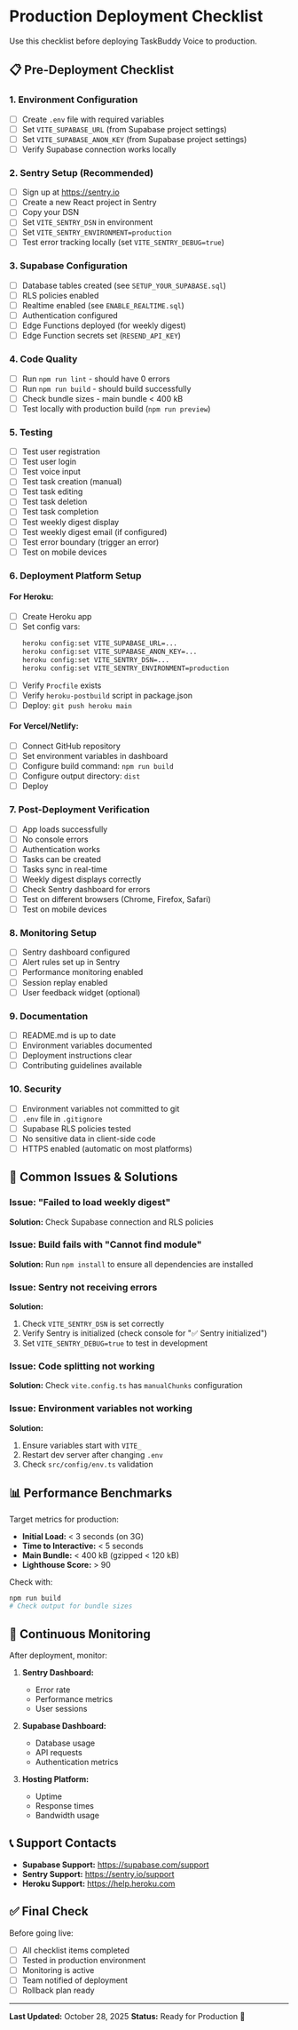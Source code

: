 # Production Deployment Checklist

Use this checklist before deploying TaskBuddy Voice to production.

## 📋 Pre-Deployment Checklist

### 1. Environment Configuration
- [ ] Create `.env` file with required variables
- [ ] Set `VITE_SUPABASE_URL` (from Supabase project settings)
- [ ] Set `VITE_SUPABASE_ANON_KEY` (from Supabase project settings)
- [ ] Verify Supabase connection works locally

### 2. Sentry Setup (Recommended)
- [ ] Sign up at https://sentry.io
- [ ] Create a new React project in Sentry
- [ ] Copy your DSN
- [ ] Set `VITE_SENTRY_DSN` in environment
- [ ] Set `VITE_SENTRY_ENVIRONMENT=production`
- [ ] Test error tracking locally (set `VITE_SENTRY_DEBUG=true`)

### 3. Supabase Configuration
- [ ] Database tables created (see `SETUP_YOUR_SUPABASE.sql`)
- [ ] RLS policies enabled
- [ ] Realtime enabled (see `ENABLE_REALTIME.sql`)
- [ ] Authentication configured
- [ ] Edge Functions deployed (for weekly digest)
- [ ] Edge Function secrets set (`RESEND_API_KEY`)

### 4. Code Quality
- [ ] Run `npm run lint` - should have 0 errors
- [ ] Run `npm run build` - should build successfully
- [ ] Check bundle sizes - main bundle < 400 kB
- [ ] Test locally with production build (`npm run preview`)

### 5. Testing
- [ ] Test user registration
- [ ] Test user login
- [ ] Test voice input
- [ ] Test task creation (manual)
- [ ] Test task editing
- [ ] Test task deletion
- [ ] Test task completion
- [ ] Test weekly digest display
- [ ] Test weekly digest email (if configured)
- [ ] Test error boundary (trigger an error)
- [ ] Test on mobile devices

### 6. Deployment Platform Setup

#### For Heroku:
- [ ] Create Heroku app
- [ ] Set config vars:
  ```bash
  heroku config:set VITE_SUPABASE_URL=...
  heroku config:set VITE_SUPABASE_ANON_KEY=...
  heroku config:set VITE_SENTRY_DSN=...
  heroku config:set VITE_SENTRY_ENVIRONMENT=production
  ```
- [ ] Verify `Procfile` exists
- [ ] Verify `heroku-postbuild` script in package.json
- [ ] Deploy: `git push heroku main`

#### For Vercel/Netlify:
- [ ] Connect GitHub repository
- [ ] Set environment variables in dashboard
- [ ] Configure build command: `npm run build`
- [ ] Configure output directory: `dist`
- [ ] Deploy

### 7. Post-Deployment Verification
- [ ] App loads successfully
- [ ] No console errors
- [ ] Authentication works
- [ ] Tasks can be created
- [ ] Tasks sync in real-time
- [ ] Weekly digest displays correctly
- [ ] Check Sentry dashboard for errors
- [ ] Test on different browsers (Chrome, Firefox, Safari)
- [ ] Test on mobile devices

### 8. Monitoring Setup
- [ ] Sentry dashboard configured
- [ ] Alert rules set up in Sentry
- [ ] Performance monitoring enabled
- [ ] Session replay enabled
- [ ] User feedback widget (optional)

### 9. Documentation
- [ ] README.md is up to date
- [ ] Environment variables documented
- [ ] Deployment instructions clear
- [ ] Contributing guidelines available

### 10. Security
- [ ] Environment variables not committed to git
- [ ] `.env` file in `.gitignore`
- [ ] Supabase RLS policies tested
- [ ] No sensitive data in client-side code
- [ ] HTTPS enabled (automatic on most platforms)

## 🚨 Common Issues & Solutions

### Issue: "Failed to load weekly digest"
**Solution:** Check Supabase connection and RLS policies

### Issue: Build fails with "Cannot find module"
**Solution:** Run `npm install` to ensure all dependencies are installed

### Issue: Sentry not receiving errors
**Solution:** 
1. Check `VITE_SENTRY_DSN` is set correctly
2. Verify Sentry is initialized (check console for "✅ Sentry initialized")
3. Set `VITE_SENTRY_DEBUG=true` to test in development

### Issue: Code splitting not working
**Solution:** Check `vite.config.ts` has `manualChunks` configuration

### Issue: Environment variables not working
**Solution:** 
1. Ensure variables start with `VITE_`
2. Restart dev server after changing `.env`
3. Check `src/config/env.ts` validation

## 📊 Performance Benchmarks

Target metrics for production:

- **Initial Load:** < 3 seconds (on 3G)
- **Time to Interactive:** < 5 seconds
- **Main Bundle:** < 400 kB (gzipped < 120 kB)
- **Lighthouse Score:** > 90

Check with:
```bash
npm run build
# Check output for bundle sizes
```

## 🔄 Continuous Monitoring

After deployment, monitor:

1. **Sentry Dashboard:**
   - Error rate
   - Performance metrics
   - User sessions

2. **Supabase Dashboard:**
   - Database usage
   - API requests
   - Authentication metrics

3. **Hosting Platform:**
   - Uptime
   - Response times
   - Bandwidth usage

## 📞 Support Contacts

- **Supabase Support:** https://supabase.com/support
- **Sentry Support:** https://sentry.io/support
- **Heroku Support:** https://help.heroku.com

## ✅ Final Check

Before going live:
- [ ] All checklist items completed
- [ ] Tested in production environment
- [ ] Monitoring is active
- [ ] Team notified of deployment
- [ ] Rollback plan ready

---

**Last Updated:** October 28, 2025
**Status:** Ready for Production 🚀

